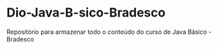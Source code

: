 # Dio-Java-B-sico-Bradesco
Repositório para armazenar todo o conteúdo do curso de Java Básico - Bradesco
